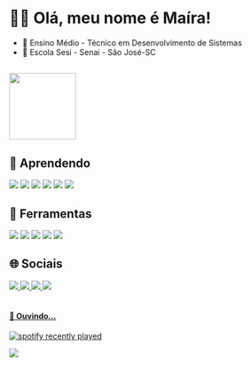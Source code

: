 #  🐱‍💻 Olá, meu nome é Maíra!

- 📓 Ensino Médio - Técnico em Desenvolvimento de Sistemas <br>
- 🏫 Escola Sesi - Senai - São José-SC <br>

## 
<div>
  <img height="120em" src="https://github-readme-stats.vercel.app/api/top-langs/?username=maira-ag&layout=compact&langs_count=16&theme=discord_old_blurple&hide_border=true&card_width=810&border_radius=4.5"/>
</div>

## 📖 Aprendendo
<div style="display: inline_block">
  <img src= "https://img.shields.io/badge/CSS3-1572B6?style=for-the-badge&logo=css3&logoColor=white">
  <img src= "https://img.shields.io/badge/HTML5-E34F26?style=for-the-badge&logo=html5&logoColor=white">
  <img src= "https://img.shields.io/badge/JavaScript-F7DF1E.svg?style=for-the-badge&logo=JavaScript&logoColor=black">
  <img src= "https://img.shields.io/badge/Node.js-339933.svg?style=for-the-badge&logo=nodedotjs&logoColor=white">
  <img src="https://img.shields.io/badge/React-61DAFB.svg?style=for-the-badge&logo=React&logoColor=black">
  <img src= "https://img.shields.io/badge/PostgreSQL-4169E1.svg?style=for-the-badge&logo=PostgreSQL&logoColor=white">
 </div>
 
 ## 🔧 Ferramentas
 <div style="display: inline_block">
  <img src= "https://img.shields.io/badge/Figma-4153a3?style=for-the-badge&logo=figma&logoColor=white">
  <img src= "https://img.shields.io/badge/Visual_Studio-5C2D91?style=for-the-badge&logo=visual%20studio&logoColor=white">
  <img src= "https://img.shields.io/badge/Notion-000000?style=for-the-badge&logo=notion&logoColor=white">
  <img src= "https://img.shields.io/badge/Git-F05032.svg?style=for-the-badge&logo=Git&logoColor=white">
  <img src="https://img.shields.io/badge/Expo-000020.svg?style=for-the-badge&logo=Expo&logoColor=white">
  </div>
 
 ## 🌐 Sociais
 <div style="display: inline_block">
  <a href="https://www.behance.net/maira-ag" target="_blank"</a> <img src= "https://img.shields.io/badge/Behance-0054F7?style=for-the-badge&logo=behance&logoColor=white">
  <a href="https://github.com/maira-ag" target="_blank"</a> <img src= "https://img.shields.io/badge/GitHub-100000?style=for-the-badge&logo=github&logoColor=white">
  <a href="https://www.instagram.com/n4vy.graphics/" target="_blank"</a> <img src= "https://img.shields.io/badge/Instagram-E4405F.svg?style=for-the-badge&logo=Instagram&logoColor=white">
  <a href="https://www.last.fm/pt/user/N4VYx" target="_blank"</a> <img src= "https://img.shields.io/badge/Last.fm-D51007.svg?style=for-the-badge&logo=lastdotfm&logoColor=white">
  </div>
<br>

#### 🎵 Ouvindo...
![spotify recently played](https://spotify-recently-played-readme.vercel.app/api?user=maira_leticia)
 
 [![](https://visitcount.itsvg.in/api?id=maduveridiano&icon=2&color=6)](https://visitcount.itsvg.in)
 
  

 
 
 
  
